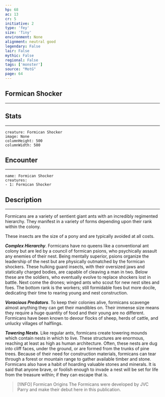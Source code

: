 ```yaml
---
hp: 68
ac: 13
cr: 5
initiative: 2
type: 'fey'    
size: 'Tiny'
environment: None
alignment: neutral good
legendary: False
lair: False
mythic: False
regional: False
tags: ['monster']
source: "MotG"
page: 64
---
```


## Formican Shocker
---



## Stats
---

```statblock
creature: Formican Shocker
image: None
columnHeight: 500
columnWidth: 500
```

## Encounter
---

```encounter-table
name: Formican Shocker
creatures:
- 1: Formican Shocker
```

## Description
---
Formicans are a variety of sentient giant ants with an incredibly regimented hierarchy. They manifest in a variety of forms depending upon their rank within the colony.

These insects are the size of a pony and are typically avoided at all costs.

**_Complex Hierarchy_**. Formicans have no queens like a conventional ant colony but are led by a council of formican psions, who psychically assault any enemies of their nest. Being mentally superior, psions organize the leadership of the nest but are physically outmatched by the formican shockers. These hulking guard insects, with their oversized jaws and statically charged bodies, are capable of cleaving a man in two. Below these are the soldiers, who eventually evolve to replace shockers lost in battle. Next come the drones; winged ants who scout for new nest sites and foes. The bottom rank is the workers; still formidable foes but more docile, dedicating their time to rearing young and nest construction.

**_Voracious Predators_**. To keep their colonies alive, formicans scavenge almost anything they can get their mandibles on. Their immense size means they require a huge quantity of food and their young are no different. Formicans have been known to devour flocks of sheep, herds of cattle, and unlucky villages of halflings.

**_Towering Nests_**. Like regular ants, formicans create towering mounds which contain nests in which to live. These structures are enormous, reaching at least as high as human architecture. Often, these nests are dug into cliff faces, under the ground, or are formed from the trunks of pine trees. Because of their need for construction materials, formicans can tear through a forest or mountain range to gather available timber and stone. Formicans also have a habit of hoarding valuable stones and minerals. It is said that anyone brave, or foolish enough to invade a nest will be set for life from the treasure within; if they can escape that is.

> [!INFO] Formican Origins
>The Formicans were developed by JVC Parry and make their debut here in this publication.




